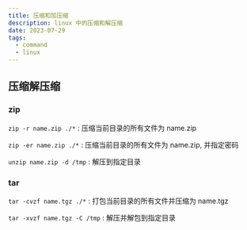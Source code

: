 ```yaml
---
title: 压缩和加压缩
description: linux 中的压缩和解压缩
date: 2023-07-29
tags:
  - command
  - linux
---
```


## 压缩解压缩

### zip

`zip -r name.zip ./*` : 压缩当前目录的所有文件为 name.zip

`zip -er name.zip ./*` : 压缩当前目录的所有文件为 name.zip, 并指定密码

`unzip name.zip -d /tmp` : 解压到指定目录

### tar

`tar -cvzf name.tgz ./*` : 打包当前目录的所有文件并压缩为 name.tgz

`tar -xvzf name.tgz -C /tmp` : 解压并解包到指定目录
